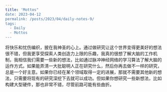 ```yaml
---
title: 'Mottos"
date: 2023-04-12
permalink: /posts/2023/04/daily-notes-9/
tags:
  - Daily
  - Mottos
---
```


将快乐和忧伤编织，披在我神圣的心上。通过做研究让这个世界变得更美好的想法很不错，但我更享受探索人类创造力上限的乐趣，我真的很想了解大脑的工作机制，我相信我们需要一些新的想法，比如通过脉冲神经网络的学习算法了解大脑的运作方式。如果能弄清一大批聪明人正在研究什么，然后你再去做不一样的研究，总是一个好主意。如果你已经在某个领域取得一定的进展，那就不需要其他新的想法，只需要将现有的研究深挖下去就可以成功。但如果你想研究一些新想法，比如构建大型硬件，那也非常不错，尽管前路可能有些曲折。 